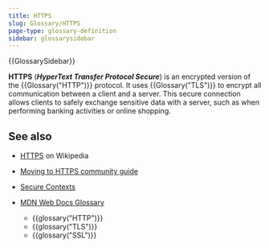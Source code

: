 ```yaml
---
title: HTTPS
slug: Glossary/HTTPS
page-type: glossary-definition
sidebar: glossarysidebar
---
```


{{GlossarySidebar}}

**HTTPS** (**_HyperText Transfer Protocol Secure_**) is an encrypted version of the {{Glossary("HTTP")}} protocol. It uses {{Glossary("TLS")}} to encrypt all communication between a client and a server. This secure connection allows clients to safely exchange sensitive data with a server, such as when performing banking activities or online shopping.

## See also

- [HTTPS](https://en.wikipedia.org/wiki/HTTPS) on Wikipedia
- [Moving to HTTPS community guide](https://movingtohttps.com/)
- [Secure Contexts](/en-US/docs/Web/Security/Secure_Contexts)
- [MDN Web Docs Glossary](/en-US/docs/Glossary)

  - {{glossary("HTTP")}}
  - {{glossary("TLS")}}
  - {{glossary("SSL")}}
